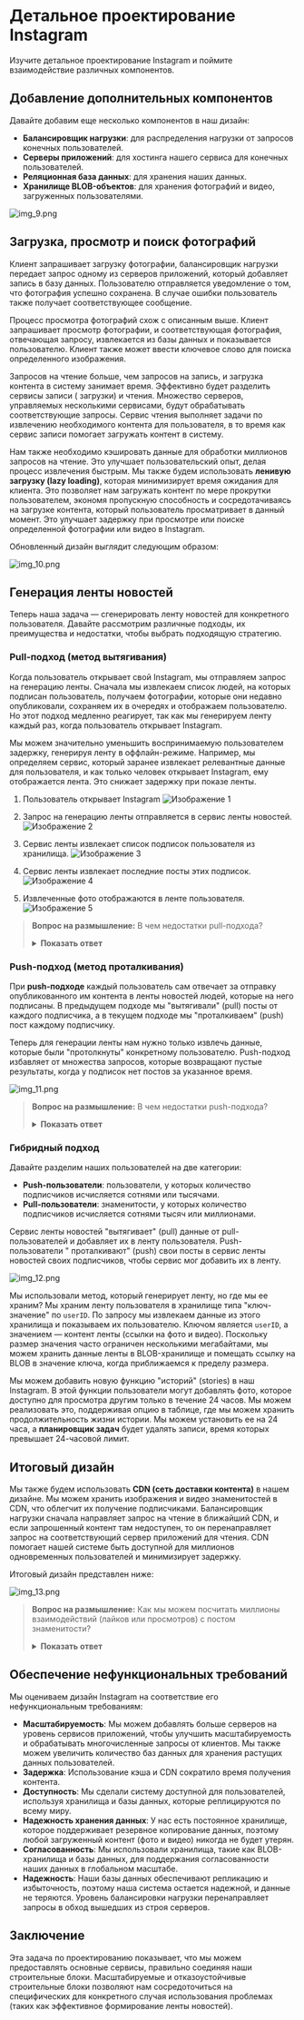 # Детальное проектирование Instagram

Изучите детальное проектирование Instagram и поймите взаимодействие различных компонентов.

## Добавление дополнительных компонентов

Давайте добавим еще несколько компонентов в наш дизайн:

* **Балансировщик нагрузки**: для распределения нагрузки от запросов конечных пользователей.
* **Серверы приложений**: для хостинга нашего сервиса для конечных пользователей.
* **Реляционная база данных**: для хранения наших данных.
* **Хранилище BLOB-объектов**: для хранения фотографий и видео, загруженных пользователями.

![img_9.png](img/img_9.png)

## Загрузка, просмотр и поиск фотографий

Клиент запрашивает загрузку фотографии, балансировщик нагрузки передает запрос одному из серверов приложений, который добавляет запись в
базу данных. Пользователю отправляется уведомление о том, что фотография успешно сохранена. В случае ошибки пользователь также получает
соответствующее сообщение.

Процесс просмотра фотографий схож с описанным выше. Клиент запрашивает просмотр фотографии, и соответствующая фотография, отвечающая
запросу, извлекается из базы данных и показывается пользователю. Клиент также может ввести ключевое слово для поиска определенного
изображения.

Запросов на чтение больше, чем запросов на запись, и загрузка контента в систему занимает время. Эффективно будет разделить сервисы записи (
загрузки) и чтения. Множество серверов, управляемых несколькими сервисами, будут обрабатывать соответствующие запросы. Сервис чтения
выполняет задачи по извлечению необходимого контента для пользователя, в то время как сервис записи помогает загружать контент в систему.

Нам также необходимо кэшировать данные для обработки миллионов запросов на чтение. Это улучшает пользовательский опыт, делая процесс
извлечения быстрым. Мы также будем использовать **ленивую загрузку (lazy loading)**, которая минимизирует время ожидания для клиента. Это
позволяет нам загружать контент по мере прокрутки пользователем, экономя пропускную способность и сосредотачиваясь на загрузке контента,
который пользователь просматривает в данный момент. Это улучшает задержку при просмотре или поиске определенной фотографии или видео в
Instagram.

Обновленный дизайн выглядит следующим образом:

![img_10.png](img/img_10.png)

## Генерация ленты новостей

Теперь наша задача — сгенерировать ленту новостей для конкретного пользователя. Давайте рассмотрим различные подходы, их преимущества и
недостатки, чтобы выбрать подходящую стратегию.

### Pull-подход (метод вытягивания)

Когда пользователь открывает свой Instagram, мы отправляем запрос на генерацию ленты. Сначала мы извлекаем список людей, на которых подписан
пользователь, получаем фотографии, которые они недавно опубликовали, сохраняем их в очередях и отображаем пользователю. Но этот подход
медленно реагирует, так как мы генерируем ленту каждый раз, когда пользователь открывает Instagram.

Мы можем значительно уменьшить воспринимаемую пользователем задержку, генерируя ленту в оффлайн-режиме. Например, мы определяем сервис,
который заранее извлекает релевантные данные для пользователя, и как только человек открывает Instagram, ему отображается лента. Это снижает
задержку при показе ленты.

1) Пользователь открывает Instagram
   ![Изображение 1](img/image_204008cf-e2fa-4604-9529-0760f7671a1b.svg)


2) Запрос на генерацию ленты отправляется в сервис ленты новостей.
   ![Изображение 2](img/image_98e4bde8-aab4-442d-a372-5853f81dea33.svg)


3) Сервис ленты извлекает список подписок пользователя из хранилища.
   ![Изображение 3](img/image_faa7ade3-1198-4764-9de6-d91ab85cddf7.svg)


4) Сервис ленты извлекает последние посты этих подписок.
   ![Изображение 4](img/image_ccc4600e-e2a5-4226-988c-a3ac5255b4cc.svg)


5) Извлеченные фото отображаются в ленте пользователя.
   ![Изображение 5](img/image_5087ec02-4b88-4cf3-a416-890b44630fa0.svg)

> **Вопрос на размышление:** В чем недостатки pull-подхода?
> <details>
>  <summary><b>Показать ответ</b></summary>
>
>   Instagram — это система с высокой нагрузкой на чтение. Многие люди не публикуют фотографии, а просто просматривают посты
> других. Таким образом, наши вызовы для извлечения последних постов от каждого подписчика часто будут возвращать пустой результат.
> Следовательно, мы должны помнить, что это не система с высокой нагрузкой на запись, и разработать возможное решение, чтобы учесть это.
>
></details>

### Push-подход (метод проталкивания)

При **push-подходе** каждый пользователь сам отвечает за отправку опубликованного им контента в ленты новостей людей, которые на него
подписаны. В предыдущем подходе мы "вытягивали" (pull) посты от каждого подписчика, а в текущем подходе мы "проталкиваем" (push) пост
каждому подписчику.

Теперь для генерации ленты нам нужно только извлечь данные, которые были "протолкнуты" конкретному пользователю. Push-подход избавляет от
множества запросов, которые возвращают пустые результаты, когда у подписок нет постов за указанное время.

![img_11.png](img/img_11.png)

> **Вопрос на размышление:** В чем недостатки push-подхода?
> <details>
>  <summary><b>Показать ответ</b></summary>
>
>    Рассмотрим аккаунт знаменитости, например, Криштиану Роналду, у которого более 400 миллионов подписчиков. Если он опубликует
> фото или видео, нам придется "протолкнуть" ссылки на фото/видео 400+ миллионам пользователей, что неэффективно.
></details>

### Гибридный подход

Давайте разделим наших пользователей на две категории:

* **Push-пользователи**: пользователи, у которых количество подписчиков исчисляется сотнями или тысячами.
* **Pull-пользователи**: знаменитости, у которых количество подписчиков исчисляется сотнями тысяч или миллионами.

Сервис ленты новостей "вытягивает" (pull) данные от pull-пользователей и добавляет их в ленту пользователя. Push-пользователи "
проталкивают" (push) свои посты в сервис ленты новостей своих подписчиков, чтобы сервис мог добавить их в ленту.

![img_12.png](img/img_12.png)

Мы использовали метод, который генерирует ленту, но где мы ее храним? Мы храним ленту пользователя в хранилище типа "ключ-значение"
по `userID`. По запросу мы извлекаем данные из этого хранилища и показываем их пользователю. Ключом является `userID`, а значением — контент
ленты (ссылки на фото и видео). Поскольку размер значения часто ограничен несколькими мегабайтами, мы можем хранить данные ленты в
BLOB-хранилище и помещать ссылку на BLOB в значение ключа, когда приближаемся к пределу размера.

Мы можем добавить новую функцию "историй" (stories) в наш Instagram. В этой функции пользователи могут добавлять фото, которое доступно для
просмотра другим только в течение 24 часов. Мы можем реализовать это, поддерживая опцию в таблице, где мы можем хранить продолжительность
жизни истории. Мы можем установить ее на 24 часа, а **планировщик задач** будет удалять записи, время которых превышает 24-часовой лимит.

## Итоговый дизайн

Мы также будем использовать **CDN (сеть доставки контента)** в нашем дизайне. Мы можем хранить изображения и видео знаменитостей в CDN, что
облегчит их получение подписчиками. Балансировщик нагрузки сначала направляет запрос на чтение в ближайший CDN, и если запрошенный контент
там недоступен, то он перенаправляет запрос на соответствующий сервер приложений для чтения. CDN помогает нашей системе быть доступной для
миллионов одновременных пользователей и минимизирует задержку.

Итоговый дизайн представлен ниже:

![img_13.png](img/img_13.png)

> **Вопрос на размышление:** Как мы можем посчитать миллионы взаимодействий (лайков или просмотров) с постом знаменитости?
>
> <details>
>  <summary><b>Показать ответ</b></summary>
>
>    Мы можем использовать **шардированные счетчики (sharded counters)** для подсчета множества взаимодействий для конкретного
> пользователя. Каждый счетчик имеет несколько шардов, распределенных по различным пограничным (edge) серверам, чтобы уменьшить нагрузку на
> сервер приложений и задержку. Пользователи, находящиеся ближе всего к пограничному серверу, будут чаще получать обновленный счетчик для
> конкретного поста по сравнению с теми, кто находится в отдаленных регионах.
></details>

## Обеспечение нефункциональных требований

Мы оцениваем дизайн Instagram на соответствие его нефункциональным требованиям:

* **Масштабируемость**: Мы можем добавлять больше серверов на уровень сервисов приложений, чтобы улучшить масштабируемость и обрабатывать
  многочисленные запросы от клиентов. Мы также можем увеличить количество баз данных для хранения растущих данных пользователей.
* **Задержка**: Использование кэша и CDN сократило время получения контента.
* **Доступность**: Мы сделали систему доступной для пользователей, используя хранилища и базы данных, которые реплицируются по всему миру.
* **Надежность хранения данных**: У нас есть постоянное хранилище, которое поддерживает резервное копирование данных, поэтому любой
  загруженный контент (фото и видео) никогда не будет утерян.
* **Согласованность**: Мы использовали хранилища, такие как BLOB-хранилища и базы данных, для поддержания согласованности наших данных в
  глобальном масштабе.
* **Надежность**: Наши базы данных обеспечивают репликацию и избыточность, поэтому наша система остается надежной, и данные не теряются.
  Уровень балансировки нагрузки перенаправляет запросы в обход вышедших из строя серверов.

## Заключение

Эта задача по проектированию показывает, что мы можем предоставлять основные сервисы, правильно соединяя наши строительные блоки.
Масштабируемые и отказоустойчивые строительные блоки позволяют нам сосредоточиться на специфических для конкретного случая использования
проблемах (таких как эффективное формирование ленты новостей).